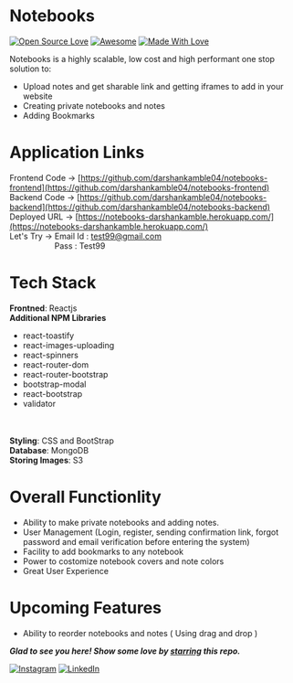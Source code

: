 # Notebooks
[![Open Source Love](https://badges.frapsoft.com/os/v2/open-source.svg?v=103)](https://github.com/darshankamble04)
[![Awesome](https://cdn.rawgit.com/sindresorhus/awesome/d7305f38d29fed78fa85652e3a63e154dd8e8829/media/badge.svg)](https://github.com/darshankamble04) [![Made With Love](https://img.shields.io/badge/Made%20With-Love-orange.svg)](https://github.com/darshankamble04)

Notebooks is a highly scalable, low cost and high performant one stop solution to:
- Upload notes and get sharable link and getting iframes to add in your website
- Creating private notebooks and notes
- Adding Bookmarks  

# Application Links

Frontend Code -> [https://github.com/darshankamble04/notebooks-frontend](https://github.com/darshankamble04/notebooks-frontend)
<br>
Backend Code -> [https://github.com/darshankamble04/notebooks-backend](https://github.com/darshankamble04/notebooks-backend)
<br>
Deployed URL -> [https://notebooks-darshankamble.herokuapp.com/](https://notebooks-darshankamble.herokuapp.com/)
<br>
Let's Try ->
            Email Id : test99@gmail.com 
            <br>
&nbsp;   &nbsp;   &nbsp;   &nbsp;   &nbsp;  &nbsp;   &nbsp;   &nbsp;   &nbsp;   &nbsp;              Pass : Test99
<br>


# Tech Stack

<b>Frontned</b>: Reactjs
<br>
<b>Additional NPM Libraries</b>
  - react-toastify
  - react-images-uploading
  - react-spinners
  - react-router-dom
  - react-router-bootstrap
  - bootstrap-modal
  - react-bootstrap
  - validator
<br>
<br>
<b>Styling</b>: CSS and BootStrap
<br>
<b>Database</b>: MongoDB
<br>
<b>Storing Images</b>: S3
<br>

# Overall Functionlity
- Ability to make private notebooks and adding notes. 
- User Management (Login, register, sending confirmation link, forgot password and email verification before entering the system) 
- Facility to add bookmarks to any notebook
- Power to costomize notebook covers and note colors
- Great User Experience

# Upcoming Features
- Ability to reorder notebooks and notes ( Using drag and drop )


***Glad to see you here! Show some love by [starring](https://github.com/darshankamble04/notebooks-frontend) this repo.***

[![Instagram](https://img.shields.io/static/v1.svg?label=follow&message=@darshan_.42&color=grey&logo=instagram&style=flat&logoColor=white&colorA=blue)](https://www.instagram.com/darshan_.42/)  [![LinkedIn](https://img.shields.io/static/v1.svg?label=connect&message=@darshankamble&color=grey&logo=linkedin&style=flat&logoColor=white&colorA=blue)](https://www.linkedin.com/in/darshankamble/)
